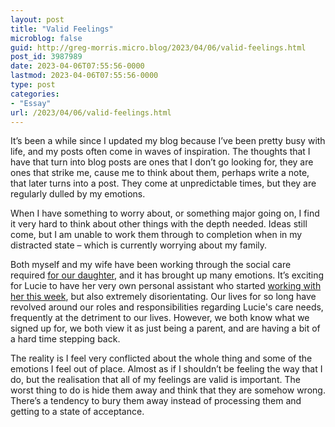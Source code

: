 ```yaml
---
layout: post
title: "Valid Feelings"
microblog: false
guid: http://greg-morris.micro.blog/2023/04/06/valid-feelings.html
post_id: 3987989
date: 2023-04-06T07:55:56-0000
lastmod: 2023-04-06T07:55:56-0000
type: post
categories:
- "Essay"
url: /2023/04/06/valid-feelings.html
---
```

It’s been a while since I updated my blog because I’ve been pretty busy with life, and my posts often come in waves of inspiration. The thoughts that I have that turn into blog posts are ones that I don’t go looking for, they are ones that strike me, cause me to think about them, perhaps write a note, that later turns into a post. They come at unpredictable times, but they are regularly dulled by my emotions.

When I have something to worry about, or something major going on, I find it very hard to think about other things with the depth needed. Ideas still come, but I am unable to work them through to completion when in my distracted state – which is currently worrying about my family.

Both myself and my wife have been working through the social care required [for our daughter](/2022/08/30/the-world-is.html), and it has brought up many emotions. It’s exciting for Lucie to have her very own personal assistant who started [working with her this week](/2023/04/04/we-have-a.html), but also extremely disorientating. Our lives for so long have revolved around our roles and responsibilities regarding Lucie's care needs, frequently at the detriment to our lives. However, we both know what we signed up for, we both view it as just being a parent, and are having a bit of a hard time stepping back.

The reality is I feel very conflicted about the whole thing and some of the emotions I feel out of place. Almost as if I shouldn’t be feeling the way that I do, but the realisation that all of my feelings are valid is important. The worst thing to do is hide them away and think that they are somehow wrong. There’s a tendency to bury them away instead of processing them and getting to a state of acceptance.
